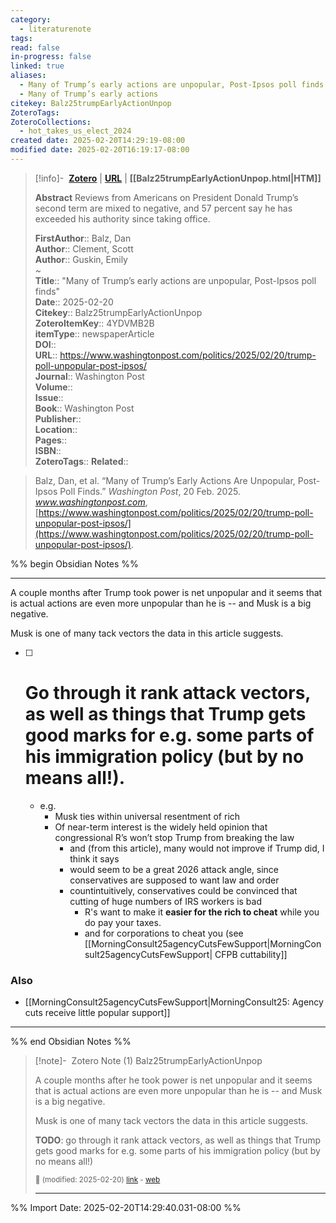 ```yaml
---
category:
  - literaturenote
tags: 
read: false
in-progress: false
linked: true
aliases:
  - Many of Trump’s early actions are unpopular, Post-Ipsos poll finds
  - Many of Trump’s early actions
citekey: Balz25trumpEarlyActionUnpop
ZoteroTags: 
ZoteroCollections:
  - hot_takes_us_elect_2024
created date: 2025-02-20T14:29:19-08:00
modified date: 2025-02-20T16:19:17-08:00
---
```


> [!info]- &nbsp;[**Zotero**](zotero://select/library/items/4YDVMB2B)   | [**URL**](https://www.washingtonpost.com/politics/2025/02/20/trump-poll-unpopular-post-ipsos/) | **[[Balz25trumpEarlyActionUnpop.html|HTM]]**
>
> 
> **Abstract**
> Reviews from Americans on President Donald Trump’s second term are mixed to negative, and 57 percent say he has exceeded his authority since taking office.
> 
> 
> **FirstAuthor**:: Balz, Dan  
> **Author**:: Clement, Scott  
> **Author**:: Guskin, Emily  
~    
> **Title**:: "Many of Trump’s early actions are unpopular, Post-Ipsos poll finds"  
> **Date**:: 2025-02-20  
> **Citekey**:: Balz25trumpEarlyActionUnpop  
> **ZoteroItemKey**:: 4YDVMB2B  
> **itemType**:: newspaperArticle  
> **DOI**::   
> **URL**:: https://www.washingtonpost.com/politics/2025/02/20/trump-poll-unpopular-post-ipsos/  
> **Journal**:: Washington Post  
> **Volume**::   
> **Issue**::   
> **Book**:: Washington Post  
> **Publisher**::   
> **Location**::    
> **Pages**::   
> **ISBN**::   
> **ZoteroTags**:: 
> **Related**:: 

> Balz, Dan, et al. “Many of Trump’s Early Actions Are Unpopular, Post-Ipsos Poll Finds.” _Washington Post_, 20 Feb. 2025. _www.washingtonpost.com_, [https://www.washingtonpost.com/politics/2025/02/20/trump-poll-unpopular-post-ipsos/](https://www.washingtonpost.com/politics/2025/02/20/trump-poll-unpopular-post-ipsos/).

%% begin Obsidian Notes %%
___

A couple months after Trump took power is net unpopular and it seems that is actual actions are even more unpopular than he is -- and Musk is a big negative.

Musk is one of many tack vectors the data in this article suggests.

- [ ] # Go through it rank attack vectors, as well as things that Trump gets good marks for e.g. some parts of his immigration policy (but by no means all!).  
	- e.g.
		- Musk ties within universal  resentment of rich
		- Of near-term interest is the widely held opinion that congressional R’s won’t stop Trump from breaking the law
			- and (from this article), many would not improve if Trump did, I think it says
			- would seem to be a great 2026 attack angle, since conservatives are supposed to want law and order
			- countintuitively, conservatives could be convinced that cutting of huge numbers of IRS workers is bad
				- R's want to make it **easier for the rich to cheat** while you do pay your taxes.
				- and for corporations to cheat you (see [[MorningConsult25agencyCutsFewSupport|MorningConsult25agencyCutsFewSupport| CFPB cuttability]]
### Also
- [[MorningConsult25agencyCutsFewSupport|MorningConsult25: Agency cuts receive little popular support]] 

___
%% end Obsidian Notes %%

> [!note]- &nbsp;Zotero Note (1)
> Balz25trumpEarlyActionUnpop
> 
> A couple months after he took power is net unpopular and it seems that is actual actions are even more unpopular than he is -- and Musk is a big negative.
> 
> Musk is one of many tack vectors the data in this article suggests.
> 
> **TODO**: go through it rank attack vectors, as well as things that Trump gets good marks for e.g. some parts of his immigration policy (but by no means all!)
> 
> <small>📝️ (modified: 2025-02-20) [link](zotero://select/library/items/MVETGVF2) - [web](http://zotero.org/users/60638/items/MVETGVF2)</small>
>  
> ---



%% Import Date: 2025-02-20T14:29:40.031-08:00 %%
